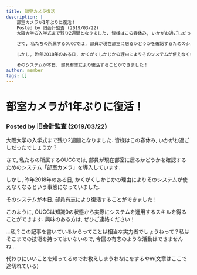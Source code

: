 ```yaml
---
title: 部室カメラ復活
description: |
    部室カメラが1年ぶりに復活！
    Posted by 旧会計監査 (2019/03/22)
    大阪大学の入学式まで残り2週間となりました. 皆様はこの春休み, いかがお過ごしだったでしょうか？

    さて, 私たちの所属するOUCCでは, 部員が現在部室に居るかどうかを確認するためのシステム「部室カメラ」を導入しています.

    しかし, 昨年2018年のある日, かくがくしかじかの理由によりそのシステムが使えなくなるという事態になっていました.

    そのシステムが本日, 部員有志により復活することができました！
author: member
tags: []
---
```


<h1>部室カメラが1年ぶりに復活！</h1>
<h3>Posted by 旧会計監査 (2019/03/22)</h3>
<p>大阪大学の入学式まで残り2週間となりました. 皆様はこの春休み, いかがお過ごしだったでしょうか？</p>
<p>さて, 私たちの所属するOUCCでは, 部員が現在部室に居るかどうかを確認するためのシステム「部室カメラ」を導入しています.</p>
<p>しかし, 昨年2018年のある日, かくがくしかじかの理由によりそのシステムが使えなくなるという事態になっていました.</p>
<p>そのシステムが本日, 部員有志により復活することができました！</p>
<p>このように, OUCCは知識0の状態から実際にシステムを運用するスキルを得ることができます. 興味のある方は, ぜひご連絡ください！</p>
<p>...私？この記事を書いているからってことは相当な実力者でしょうねって？私はそこまでの技術を持ってはいないので, 今回の有志のような活動はできませんね...</p>
<p>代わりにいいことを知ってるのでお教えしまうわなにをするやm(文章はここで途切れている)</p>
